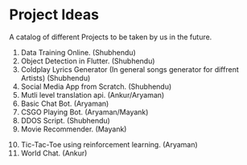 # Project Ideas
A catalog of different Projects to be taken by us in the future.

1) Data Training Online. (Shubhendu)
2) Object Detection in Flutter. (Shubhendu)
3) Coldplay Lyrics Generator (In general songs generator for diffrent Artists) (Shubhendu)
4) Social Media App from Scratch. (Shubhendu)
5) Mutli level translation api. (Ankur/Aryaman)
6) Basic Chat Bot. (Aryaman)
7) CSGO Playing Bot. (Aryaman/Mayank)
8) DDOS Script. (Shubhendu)
9) Movie Recommender. (Mayank) 
10. Tic-Tac-Toe using reinforcement learning. (Aryaman)
11. World Chat. (Ankur)
